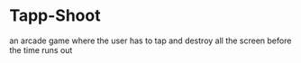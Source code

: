 # Tapp-Shoot
an arcade game where the user has to tap and destroy all the screen before the time runs out
